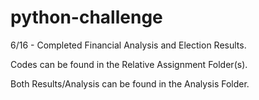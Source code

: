 # python-challenge
 
6/16 - Completed Financial Analysis and Election Results.

Codes can be found in the Relative Assignment Folder(s). 

Both Results/Analysis can be found in the Analysis Folder.


